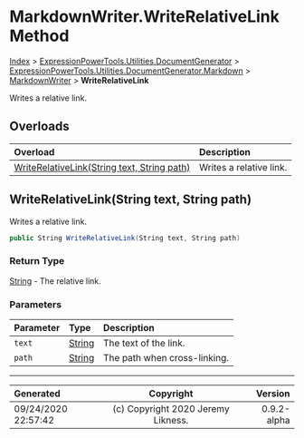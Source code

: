 ﻿# MarkdownWriter.WriteRelativeLink Method

[Index](../index.md) > [ExpressionPowerTools.Utilities.DocumentGenerator](ExpressionPowerTools.Utilities.DocumentGenerator.a.md) > [ExpressionPowerTools.Utilities.DocumentGenerator.Markdown](ExpressionPowerTools.Utilities.DocumentGenerator.Markdown.n.md) > [MarkdownWriter](ExpressionPowerTools.Utilities.DocumentGenerator.Markdown.MarkdownWriter.cs.md) > **WriteRelativeLink**

Writes a relative link.

## Overloads

| Overload | Description |
| :-- | :-- |
| [WriteRelativeLink(String text, String path)](#writerelativelinkstring-text-string-path) | Writes a relative link. |
## WriteRelativeLink(String text, String path)

Writes a relative link.

```csharp
public String WriteRelativeLink(String text, String path)
```

### Return Type

 [String](https://docs.microsoft.com/dotnet/api/system.string)  - The relative link.

### Parameters

| Parameter | Type | Description |
| :-- | :-- | :-- |
| `text` | [String](https://docs.microsoft.com/dotnet/api/system.string) | The text of the link. |
| `path` | [String](https://docs.microsoft.com/dotnet/api/system.string) | The path when cross-linking. |



---

| Generated | Copyright | Version |
| :-- | :-: | --: |
| 09/24/2020 22:57:42 | (c) Copyright 2020 Jeremy Likness. | 0.9.2-alpha |
